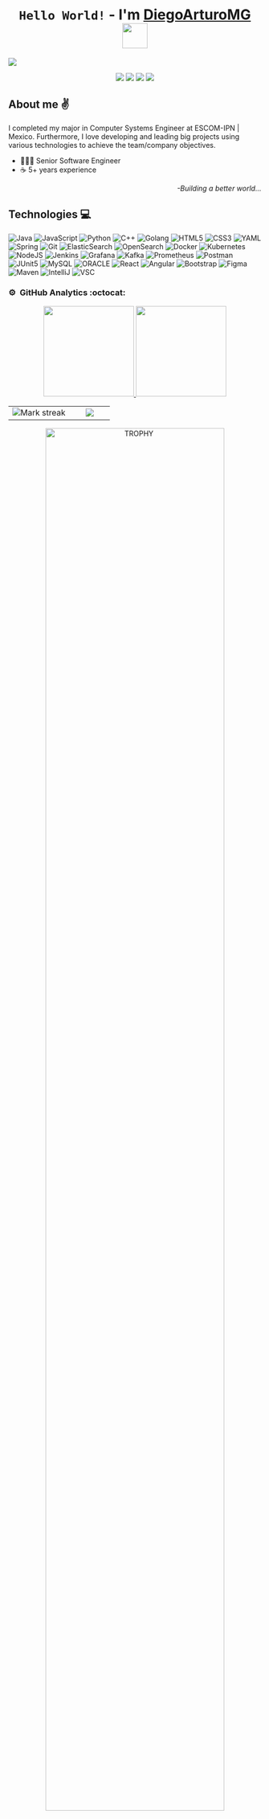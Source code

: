 <div align="center">
    <h1 align="center"><code>Hello World!</code> - I'm <a href="https://diegoarturomg.github.io/">DiegoArturoMG</a> <img src="https://media.giphy.com/media/v1.Y2lkPTc5MGI3NjExYWdlYnF6d2Ryc3ltYjdod21vZTJ5c2E3eDJ5b29iNWlvM3poZzFtOCZlcD12MV9pbnRlcm5hbF9naWZfYnlfaWQmY3Q9cw/HqcfJIVjVObbMNPCJd/giphy.gif" width="50"/></h1>
</div>

<img src="https://github.com/DiegoArturoMG/DiegoArturoMG/assets/34111578/6fe51827-7a1f-41c1-8b2e-deba3a285046">



<p align="center">
    <img  src="https://komarev.com/ghpvc/?username=DiegoArturoMG&abbreviated=true&label=Views&style=flat" />
    <a href="https://www.youtube.com/@r2d2_dev?sub_confirmation=1"><img src="https://img.shields.io/youtube/channel/subscribers/UCX_O9d2bf-hLbKZnaiY7cdg?style=social"/></a>
    <a href="https://diegoarturomg.github.io"><img src="https://img.shields.io/github/followers/diegoarturomg?style=social"/></a>
    <a href="https://www.linkedin.com/in/diegoarturomg"><img src="https://img.shields.io/badge/LinkedIn-blue?style=flat&logo=linkedin&logoColor=white&labelColor=blue"/></a>
    <!--<a href="https://diegoarturomg.github.io"><img src="https://img.shields.io/badge/Github%20page-black?logo=github"/></a>-->
</p>



<!--
[![YouTube Channel Subscribers](https://img.shields.io/youtube/channel/subscribers/UCtYkhkicpGp6672MoXqdzRg?style=social)](https://youtube.com/diegoarturo2121?sub_confirmation=1)
[![GitHub followers](https://img.shields.io/github/followers/diegoarturomg?style=social)](https://github.com/DiegoArturoMG)
[![Linkedin](https://img.shields.io/badge/LinkedIn-blue?style=flat&logo=linkedin&logoColor=white&labelColor=blue)](https://www.linkedin.com/in/diegoarturomg)
-->

## About me ✌️
I completed my major in Computer Systems Engineer at ESCOM-IPN | Mexico. Furthermore, I love developing and leading big projects using various technologies to achieve the team/company objectives.
- 👩🏻‍💻 Senior Software Engineer
- ☕ 5+ years experience

<div align="right">
    <i>-Building a better world...</i>
</div>

## Technologies 💻
![Java](https://img.shields.io/badge/Java-%23ED8B00?logo=openjdk)
![JavaScript](https://img.shields.io/badge/JavaScript-grey?logo=javascript)
![Python](https://img.shields.io/badge/Python-%2340749F?logo=python&logoColor=%23FFDD54)
![C++](https://img.shields.io/badge/C%2B%2B-%23004283?logo=C%2B%2B)
![Golang](https://img.shields.io/badge/GO-%2308AFD8?logo=GO&logoColor=white)
![HTML5](https://img.shields.io/badge/HTML-%23E34F26?logo=html5&logoColor=white)
![CSS3](https://img.shields.io/badge/CSS3-%231572B6?logo=css3)
![YAML](https://img.shields.io/badge/YAML-%23FFFFFF?logo=yaml&logoColor=%23323232)
![Spring](https://img.shields.io/badge/Spring-%236DB33F?logo=SPRING&logoColor=white)
![Git](https://img.shields.io/badge/Git-%23473608?logo=git&logoColor=%23E44C30%20)
![ElasticSearch](https://img.shields.io/badge/ElasticSearch-%2342C0B3?logo=elasticsearch&logoColor=%23F4BF20)
![OpenSearch](https://img.shields.io/badge/OpenSearch-%23084161?logo=opensearch&logoColor=%23BBDAEC)
![Docker](https://img.shields.io/badge/Docker-%230894E3?logo=docker&logoColor=white)
![Kubernetes](https://img.shields.io/badge/Kubernetes-%233871E6?logo=kubernetes&logoColor=white)
![NodeJS](https://img.shields.io/badge/NodeJs-%236DA55F?logo=node.js&logoColor=white)
![Jenkins](https://img.shields.io/badge/Jenkins-%23F43A36?logo=jenkins&logoColor=white)
![Grafana](https://img.shields.io/badge/Grafana%20-%20black?logo=Grafana)
![Kafka](https://img.shields.io/badge/Kafka-%232A2627?logo=ApacheKafka&logoColor=white)
![Prometheus](https://img.shields.io/badge/Prometheus%20-%20black?logo=Prometheus)
![Postman](https://img.shields.io/badge/Postman-%23FF6C37?logo=postman&logoColor=white)
![JUnit5](https://img.shields.io/badge/JUnit5-%232CA467?logo=junit5&logoColor=white)
![MySQL](https://img.shields.io/badge/MySQL-%23087699?logo=mysql&logoColor=white)
![ORACLE](https://img.shields.io/badge/Oracle-%23EF0F0F?logo=oracle&logoColor=white)
![React](https://img.shields.io/badge/React-%2320232A?logo=react&logoColor=%2308D9FF)
![Angular](https://img.shields.io/badge/Angular-%23C50836?logo=angular&logoColor=white)
![Bootstrap](https://img.shields.io/badge/Bootstrap-%230D1117?logo=Bootstrap&logoColor=%237D57B5)
![Figma](https://img.shields.io/badge/Figma-%230B0923?logo=figma)
![Maven](https://img.shields.io/badge/Maven-%23EC6C27?logo=apachemaven&logoColor=white)
![IntelliJ](https://img.shields.io/badge/IntelliJ%20IDEA-%23080808?logo=IntelliJIDEA&logoColor=white)
![VSC](https://img.shields.io/badge/VSC-%230078D7?logo=visualstudiocode&logoColor=white)

<!--
## Connect with me:

<p align = "center">

[<img src="https://img.shields.io/badge/twitter-%231DA1F2.svg?&style=for-the-badge&logo=twitter&logoColor=white&color=black" />](https://twitter.com/themlphdstudent) 
[<img src="https://img.shields.io/badge/linkedin-%2312100E.svg?&style=for-the-badge&logo=linkedin&logoColor=white&color=black" />](https://www.linkedin.com/in/durgeshsamariya/)
</p>-->




### ⚙️ &nbsp;GitHub Analytics :octocat:

<p align="center">
<a href="https://github.com/DiegoArturoMG">
  <img height="180em" src="https://github-readme-stats-eight-theta.vercel.app/api?username=diegoarturomg&show_icons=true&theme=dark&include_all_commits=true&count_private=true"/>
  <img height="180em" src="https://github-readme-stats-eight-theta.vercel.app/api/top-langs/?username=diegoarturomg&layout=compact&langs_count=8&theme=dark"/>
</a>
</p>

<!--- stats & Trophy (start) -->
<p align="center">
  <!--- stats (start) -->
<table align="center">
<tr border="none">
<td width="60%" align="center">

<!--  <img  align="center"  src="https://github-readme-stats.vercel.app/api?username=unsimpledev&theme=dark&show_icons=true&count_private=true" />
  <br></br> -->
  <img  title="🔥 Get streak stats for your profile at git.io/streak-stats" alt="Mark streak" src="https://github-readme-streak-stats.herokuapp.com/?user=diegoarturomg&theme=dark&hide_border=false" /> 
</td>

<td width="40%" align="center">

  <img  align="center"  src="https://github-readme-stats.anuraghazra1.vercel.app/api/top-langs/?username=diegoarturomg&theme=dark&hide_border=false&no-bg=true&no-frame=true&langs_count=5"/>

  </td>
</tr>
</table>
<!--- stats (end) -->

<!--- trophy (start) -->
<div align=center>
  <a href="https://github.com/ryo-ma/github-profile-trophy" title="Go to Source">
      <img align="center" width=84% src="https://github-profile-trophy.vercel.app/?username=diegoarturomg&theme=dark&row=1&column=7&margin-h=15&margin-w=5&no-bg=true" alt="TROPHY" />
    </a>
</div>
<!--- trophy (start) -->
</p>

<!--
### 😂 Random Dev Meme
<div align=center>
<img src='https://memer-new.vercel.app/' style="height: 200px;"/>
</div>-->
